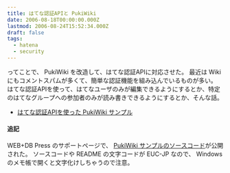 ```yaml
---
title: はてな認証APIと PukiWiki
date: 2006-08-18T00:00:00.000Z
lastmod: 2006-08-24T15:52:34.000Z
draft: false
tags:
  - hatena
  - security
---
```


ってことで、 PukiWiki を改造して、はてな認証APIに対応させた。 最近は Wiki にもコメントスパムが多くて、簡単な認証機能を組み込んでいるものが多い。 はてな認証APIを使って、はてなユーザのみが編集できるようにするとか、特定のはてなグループへの参加者のみが読み書きできるようにするとか、そんな話。

* [はてな認証APIを使った PukiWiki サンプル](http://www.machu.jp/sample/pukiwiki-auth/)

#### 追記

WEB+DB Press のサポートページで、 [PukiWiki サンプルのソースコード](http://www.gihyo.co.jp/magazines/wdpress/support/Vol34)が公開された。 ソースコードや README の文字コードが EUC-JP なので、 Windows のメモ帳で開くと文字化けしちゃうので注意。
